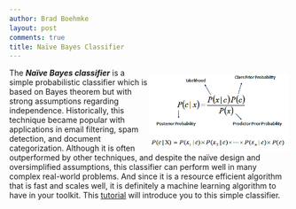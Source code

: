 ```yaml
---
author: Brad Boehmke
layout: post
comments: true
title: Naïve Bayes Classifier
---
```


<img src="/public/images/analytics/naive_bayes/naive_bayes_icon.png"  style="float:right; margin: 10px 0px 0px 0px; width: 50%; height: 50%;" />

The ___Naïve Bayes classifier___ is a simple probabilistic classifier which is based on Bayes theorem but with strong assumptions regarding independence. Historically, this technique became popular with applications in email filtering, spam detection, and document categorization. Although it is often outperformed by other techniques, and despite the naïve design and oversimplified assumptions, this classifier can perform well in many complex real-world problems. And since it is a resource efficient algorithm that is fast and scales well, it is definitely a machine learning algorithm to have in your toolkit. This [tutorial](http://uc-r.github.io/naive_bayes) will introduce you to this simple classifier.
